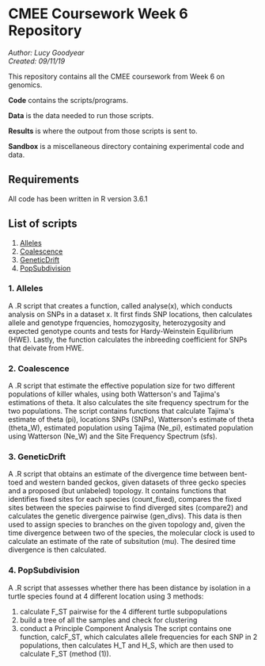 # CMEE Coursework Week 6 Repository

*Author: Lucy Goodyear*  
*Created: 09/11/19*

This repository contains all the CMEE coursework from Week 6 on genomics.

**Code** contains the scripts/programs.

**Data** is the data needed to run those scripts.

**Results** is where the outpout from those scripts is sent to.

**Sandbox** is a miscellaneous directory containing experimental code and data.

## Requirements

All code has been written in R version 3.6.1


## List of scripts
1. [Alleles](#1.Alleles)
2. [Coalescence](#2.-Coalescence)
3. [GeneticDrift](#3.-GeneticDrift)
4. [PopSubdivision](#4.-PopSubdivision)

### 1. Alleles

A .R script that creates a function, called analyse(x), which conducts analysis on SNPs in a dataset x. It first finds SNP locations, then calculates allele and genotype frquencies, homozygosity, heterozygosity and expected genotype counts and tests for Hardy-Weinstein Equilibrium (HWE). Lastly, the function calculates the inbreeding coefficient for SNPs that deivate from HWE.

### 2. Coalescence

A .R script that estimate the effective population size for two different populations of killer whales, using both Watterson's and Tajima's estimations of theta. It also calculates the site frequency spectrum for the two populations. The script contains functions that calculate Tajima's estimate of theta (pi), locations SNPs (SNPs), Watterson's estimate of theta (theta_W), estimated population using Tajima (Ne_pi), estimated population using Watterson (Ne_W) and the Site Frequency Spectrum (sfs).

### 3. GeneticDrift

A .R script that obtains an estimate of the divergence time between bent-toed and western banded geckos, given datasets of three gecko species and a proposed (but unlabeled) topology. It contains functions that identifies fixed sites for each species (count_fixed), compares the fixed sites between the species pairwise to find diverged sites (compare2) and calculates the genetic divergence pairwise (gen_divs). This data is then used to assign species to branches on the given topology and, given the time divergence between two of the species, the molecular clock is used to calculate an estimate of the rate of subsitution (mu). The desired time divergence is then calculated.

### 4. PopSubdivision

A .R script that assesses whether there has been distance by isolation in a turtle species found at 4 different location using 3 methods:
1) calculate F_ST pairwise for the 4 different turtle subpopulations
2) build a tree of all the samples and check for clustering
3) conduct a Principle Component Analysis
The script contains one function, calcF_ST, which calculates allele frequencies for each SNP in 2 populations, then calculates H_T and H_S, which are then used to calculate F_ST (method (1)).


